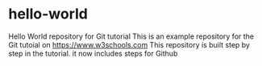 # hello-world
Hello World repository for Git tutorial
This is an example repository for the Git tutoial on
https://www.w3schools.com
This repository is built step by step in the tutorial.
it now includes steps for Github
